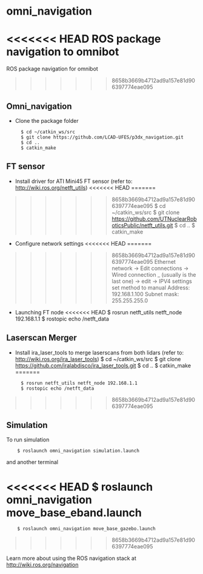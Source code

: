 # omni_navigation
<<<<<<< HEAD
ROS package navigation to omnibot
=======
ROS package navigation for omnibot
>>>>>>> 8658b3669b4712ad9a157e81d906397774eae095

## Omni_navigation 
- Clone the package folder

		$ cd ~/catkin_ws/src
		$ git clone https://github.com/LCAD-UFES/p3dx_navigation.git
		$ cd ..
		$ catkin_make

## FT sensor
- Install driver for ATI Mini45 FT sensor (refer to: http://wiki.ros.org/netft_utils)
<<<<<<< HEAD
=======

>>>>>>> 8658b3669b4712ad9a157e81d906397774eae095
		$ cd ~/catkin_ws/src
		$ git clone https://github.com/UTNuclearRoboticsPublic/netft_utils.git
		$ cd ..
		$ catkin_make

- Configure network settings
<<<<<<< HEAD
=======

>>>>>>> 8658b3669b4712ad9a157e81d906397774eae095
		Ethernet network -> Edit connections -> Wired connection _ (usually is the last one) -> edit -> IPV4 settings
		set method to manual 
		Address: 192.168.1.100
		Subnet mask: 255.255.255.0

- Launching FT node
<<<<<<< HEAD
		$ rosrun netft_utils netft_node 192.168.1.1
		$ rostopic echo /netft_data

## Laserscan Merger
- Install ira_laser_tools to merge laserscans from both lidars (refer to: http://wiki.ros.org/ira_laser_tools)
		$ cd ~/catkin_ws/src
		$ git clone https://github.com/iralabdisco/ira_laser_tools.git
		$ cd ..
		$ catkin_make
=======

		$ rosrun netft_utils netft_node 192.168.1.1
		$ rostopic echo /netft_data		
>>>>>>> 8658b3669b4712ad9a157e81d906397774eae095

## Simulation
To run simulation

		$ roslaunch omni_navigation simulation.launch

and another terminal

<<<<<<< HEAD
		$ roslaunch omni_navigation move_base_eband.launch
=======
		$ roslaunch omni_navigation move_base_gazebo.launch
>>>>>>> 8658b3669b4712ad9a157e81d906397774eae095


Learn more about using the ROS navigation stack at http://wiki.ros.org/navigation
